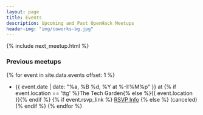 ```yaml
---
layout: page
title: Events
description: Upcoming and Past OpenHack Meetups
header-img: "img/coworks-bg.jpg"
---
```


{% include next_meetup.html %}


### Previous meetups
{% for event in site.data.events offset: 1 %}
- {{ event.date | date: "%a, %B %d, %Y at %-I:%M%p" }} at {% if event.location == 'ttg' %}The Tech Garden{% else %}{{ event.location }}{% endif %} {% if event.rsvp_link %} <a href='{{ event.rsvp_link }}'>RSVP Info</a> {% else %} (canceled) {% endif %}
{% endfor %}
